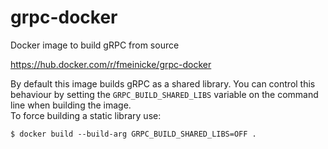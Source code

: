# grpc-docker
Docker image to build gRPC from source

https://hub.docker.com/r/fmeinicke/grpc-docker

By default this image builds gRPC as a shared library.
You can control this behaviour by setting the `GRPC_BUILD_SHARED_LIBS` variable on the command line when building the image.  
To force building a static library use:
```shell
$ docker build --build-arg GRPC_BUILD_SHARED_LIBS=OFF .
```
